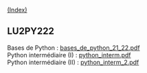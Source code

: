 [(Index)](https://dtraore97.github.io/)
## LU2PY222

Bases de Python : [bases_de_python_21_22.pdf](https://dtraore97.github.io/bases_de_python_21_22.pdf)\
Python intermédiaire (I) : [python_interm.pdf](https://dtraore97.github.io/python_interm.pdf)\
Python intermédiaire (II) : [python_interm_2.pdf](https://dtraore97.github.io/python_interm_2.pdf)
